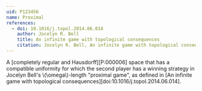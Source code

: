 ```yaml
---
uid: P123456
name: Proximal
references:
  - doi: 10.1016/j.topol.2014.06.014
    author: Jocelyn R. Bell
    title: An infinite game with topological consequences
    citation: Jocelyn R. Bell, An infinite game with topological consequences, Topology and its Applications, Volume 175, 15 September 2014, Pages 1-14, ISSN 0166-8641, http://dx.doi.org/10.1016/j.topol.2014.06.014.
---
```


A [completely regular and Hausdorff][P:000006] space that has a compatible
uniformity for which the second player has a winning strategy in
Jocelyn Bell's \\(\omega\\)-length "proximal game", as defined in
[An infinite game with topological consequences][doi:10.1016/j.topol.2014.06.014].
